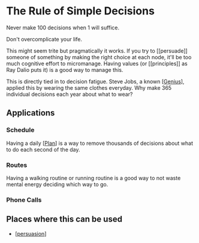 # The Rule of Simple Decisions

Never make 100 decisions when 1 will suffice.

Don't overcomplicate your life.

This might seem trite but pragmatically it works. If you try to [[persuade]] someone of something by making the right choice at each node, it'll be too much cognitive effort to micromanage. Having values (or [[principles]] as Ray Dalio puts it) is a good way to manage this.

This is directly tied in to decision fatigue. Steve Jobs, a known [[Genius]], applied this by wearing the same clothes everyday. Why make 365 individual decisions each year about what to wear?

## Applications

### Schedule
Having a daily [[Plan]] is a way to remove thousands of decisions about what to do each second of the day.

### Routes
Having a walking routine or running routine is a good way to not waste mental energy deciding which way to go.
### Phone Calls



## Places where this can be used
- [[persuasion]]

[//begin]: # "Autogenerated link references for markdown compatibility"
[Genius]: Genius "Genius"
[Plan]: plan "Plan"
[persuasion]: persuasion "Formula for Persuasion"
[//end]: # "Autogenerated link references"
